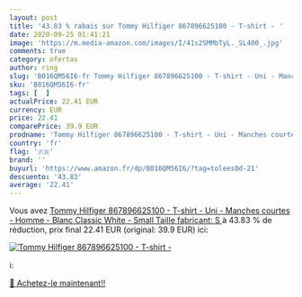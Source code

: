 ```yaml
---
layout: post
title: '43.83 % rabais sur Tommy Hilfiger 867896625100 - T-shirt - '
date: 2020-09-25 01:41:21
image: 'https://m.media-amazon.com/images/I/41s2SMMbTyL._SL400_.jpg'
comments: true
category: ofertas
author: ring
slug: 'B016QM56I6-fr Tommy Hilfiger 867896625100 - T-shirt - Uni - Manches...'
sku: 'B016QM56I6-fr'
tags: [  ]
actualPrice: 22.41 EUR
currency: EUR
price: 22.41
comparePrice: 39.9 EUR
prodname: 'Tommy Hilfiger 867896625100 - T-shirt - Uni - Manches courtes - Homme - Blanc  Classic White  - Small  Taille fabricant: S '
country: 'fr'
flag: '🇫🇷'
brand: ''
buyurl: 'https://www.amazon.fr/dp/B016QM56I6/?tag=tolees0d-21'
descuento: '43.83'
average: '22.41'
---
```


Vous avez [Tommy Hilfiger 867896625100 - T-shirt - Uni - Manches courtes - Homme - Blanc  Classic White  - Small  Taille fabricant: S ](https://www.amazon.fr/dp/B016QM56I6/?tag=tolees0d-21)  à  43.83 % de réduction, prix final  22.41 EUR (original: 39.9 EUR) ici:

[![Tommy Hilfiger 867896625100 - T-shirt - ](https://m.media-amazon.com/images/I/41s2SMMbTyL._SL400_.jpg)](https://www.amazon.fr/dp/B016QM56I6/?tag=tolees0d-21)

ℹ️:


[🛒 Achetez-le maintenant!!](https://www.amazon.fr/dp/B016QM56I6/?tag=tolees0d-21)
